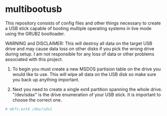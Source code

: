 # multibootusb
This repository consists of config files and other things necessary to create a USB stick capable of booting multiple operating systems in live mode using the GRUB2 bootloader.

WARNING and DISCLAIMER: This will destroy all data on the target USB drive and may cause data loss on other disks if you pick the wrong drive during setup. I am not responsible for any loss of data or other problems associated with this project.

1. To begin you must create a new MSDOS partision table on the drive you would like to use. This will wipe all data on the USB disk so make sure you back up anything important.

2. Next you need to create a single ext4 partition spanning the whole drive. "/dev/sdax" is the drive enumeration of your USB stick. It is important to choose the correct one.
```bash
# mkfs.ext4 /dev/sdx1
```
